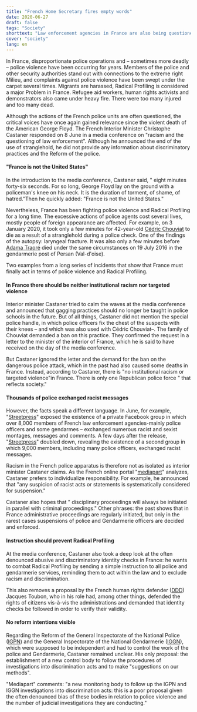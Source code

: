 ```yaml
---
title: "French Home Secretary fires empty words"
date: 2020-06-27
draft: false
tags: "Society"
shorttext: "Law enforcement agencies in France are also being questioned. Interior Minister Castaner responds with empty words."
cover: "society"
lang: en
---
```


In France, disproportionate police operations and – sometimes more deadly – police violence have been occurring for years. Members of the police and other security authorities stand out with connections to the extreme right Milieu, and complaints against police violence have been swept under the carpet several times. Migrants are harassed, Radical Profiling is considered a major Problem in France. Refugee aid workers, human rights activists and demonstrators also came under heavy fire. There were too many injured and too many dead.

Although the actions of the French police units are often questioned, the critical voices have once again gained relevance since the violent death of the American George Floyd. The French Interior Minister Christophe Castaner responded on 8 June in a media conference on "racism and the questioning of law enforcement". Although he announced the end of the use of stranglehold, he did not provide any information about discriminatory practices and the Reform of the police.

#### "France is not the United States"

In the introduction to the media conference, Castaner said, " eight minutes forty-six seconds. For so long, George Floyd lay on the ground with a policeman's knee on his neck. It is the duration of torment, of shame, of hatred."Then he quickly added: "France is not the United States."

Nevertheless, France has been fighting police violence and Radical Profiling for a long time. The excessive actions of police agents cost several lives, mostly people of foreign appearance are affected. For example, on 3 January 2020, it took only a few minutes for 42-year-old [Cédric Chouviat](https://www.leparisien.fr/faits-divers/cedric-chouviat-mort-apres-son-interpellation-l-autopsie-evoque-une-asphyxie-avec-fracture-du-larynx-07-01-2020-8230815.php "Cédric Chouviat, mort après un contrôle de police : l’autopsie qui interpelle") to die as a result of a stranglehold during a police check. One of the findings of the autopsy: laryngeal fracture. It was also only a few minutes before [Adama Traoré](https://www.francetvinfo.fr/faits-divers/police/violences-policieres/video-affaire-adama-traore-retour-sur-4-ans-de-bataille-judiciaire_3994785.html "Affaire Adama Traoré : retour sur 4 ans de bataille judiciaire") died under the same circumstances on 19 July 2016 in the gendarmerie post of Persan (Val-d'oise).

Two examples from a long series of incidents that show that France must finally act in terms of police violence and Radical Profiling.

#### In France there should be neither institutional racism nor targeted violence

Interior minister Castaner tried to calm the waves at the media conference and announced that gagging practices should no longer be taught in police schools in the future. But of all things, Castaner did not mention the special police handle, in which police officers fix the chest of the suspects with their knees – and which was also used with Cédric Chouviat–. The family of Chouviat demanded a ban on this practice. They confirmed the request in a letter to the minister of the interior of France, which he is said to have received on the day of the media conference.

But Castaner ignored the letter and the demand for the ban on the dangerous police attack, which in the past had also caused some deaths in France. Instead, according to Castaner, there is "no institutional racism or targeted violence"in France. There is only one Republican police force " that reflects society."

#### Thousands of police exchanged racist messages

However, the facts speak a different language. In June, for example, "[Streetpress](https://www.streetpress.com/sujet/1591288577-milliers-policiers-echangent-messages-racistes-groupe-facebook-racisme-violences-sexisme "Des milliers de policiers s’échangent des messages racistes sur un groupe Facebook")" exposed the existence of a private Facebook group in which over 8,000 members of French law enforcement agencies-mainly police officers and some gendarmes – exchanged numerous racist and sexist montages, messages and comments. A few days after the release, "[Streetpress](https://www.streetpress.com/sujet/1591618480-fdo-22-unis-deuxieme-groupe-facebook-milliers-policiers-echangent-racisme-raciste-violences-policieres "'FDO 22 unis', un deuxième groupe Facebook où des milliers de policiers échangent des messages racistes")" doubled down, revealing the existence of a second group in which 9,000 members, including many police officers, exchanged racist messages.

Racism in the French police apparatus is therefore not as isolated as interior minister Castaner claims. As the French online portal "[mediapart](https://www.mediapart.fr/journal/france/080620/police-l-exercice-de-com-de-castaner-pour-eteindre-les-critiques "Police: l’exercice de com’ de Castaner pour éteindre les critiques")" analyzes, Castaner prefers to individualize responsibility. For example, he announced that "any suspicion of racist acts or statements is systematically considered for suspension."

Castaner also hopes that " disciplinary proceedings will always be initiated in parallel with criminal proceedings." Other phrases: the past shows that in France administrative proceedings are regularly initiated, but only in the rarest cases suspensions of police and Gendarmerie officers are decided and enforced.

#### Instruction should prevent Radical Profiling

At the media conference, Castaner also took a deep look at the often denounced abusive and discriminatory identity checks in France: he wants to combat Radical Profiling by sending a simple instruction to all police and gendarmerie services, reminding them to act within the law and to exclude racism and discrimination.

This also removes a proposal by the French human rights defender ([DDD](https://www.defenseurdesdroits.fr/fr/institution/organisation/jacques-toubon "JACQUES TOUBON")) Jacques Toubon, who in his role had, among other things, defended the rights of citizens vis-à-vis the administrations and demanded that identity checks be followed in order to verify their validity.

#### No reform intentions visible

Regarding the Reform of the General Inspectorate of the National Police ([IGPN](https://www.police-nationale.interieur.gouv.fr/Organisation/Inspection-generale-de-la-Police-nationale "Inspection générale de la Police nationale")) and the General Inspectorate of the National Gendarmerie ([IGGN](https://www.gendarmerie.interieur.gouv.fr/Notre-institution/Nos-composantes/Au-niveau-central/IGGN "IGGN")), which were supposed to be independent and had to control the work of the police and Gendarmerie, Castaner remained unclear. His only proposal: the establishment of a new control body to follow the procedures of investigations into discrimination acts and to make "suggestions on our methods".

"Mediapart" comments: "a new monitoring body to follow up the IGPN and IGGN investigations into discrimination acts: this is a poor proposal given the often denounced bias of these bodies in relation to police violence and the number of judicial investigations they are conducting."
